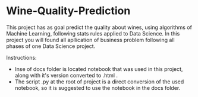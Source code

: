 # Wine-Quality-Prediction
This project has as goal predict the quality about wines, using algorithms of Machine Learning, following stats rules applied to Data Science. In this project you will found all apllication of business problem following all phases of one Data Science project.

Instructions:

- Inse of docs folder is located notebook that was used in this project, along with it's version converted to .html . 
- The script .py at the root of project is a direct conversion of the used notebook, so it is suggested to use the notebook in the docs folder.
